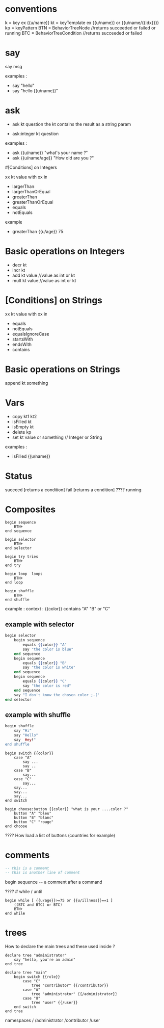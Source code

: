 # conventions
k = key 			ex {{u/name}}
kt = keyTemplate  	ex {{u/name}} or {{u/name/{{idx}}}}
kp = keyPattern
BTN = BehaviorTreeNode  //returns succeeded or failed or running
BTC = BehaviorTreeCondition //returns succeeded or failed

# say
say msg 

examples : 
- say "hello"
- say "hello {{u/name}}"

# ask
- ask kt question
the kt contains the result as a string param

- ask:integer kt question

examples : 
- ask {{u/name}} "what's your name ?"
- ask {{u/name/age}} "How old are you ?"

#[Conditions] on Integers

xx kt value
with xx in  
- largerThan
- largerThanOrEqual
- greaterThan
- greaterThanOrEqual
- equals 
- notEquals

example 
- greaterThan {{u/age}} 75

# Basic operations on Integers

- decr kt
- incr kt
- add kt value   //value as int or kt
- mult kt value     //value as int or kt

# [Conditions] on Strings

xx kt value
with xx in  
- equals
- notEquals
- equalsIgnoreCase
- startsWith
- endsWith
- contains

# Basic operations on Strings

append kt something

# Vars
- copy kt1 kt2
- isFilled kt
- isEmpty kt
- delete kp 
- set kt value or something  // Integer or String

examples : 
- isFilled {{u/name}}

# Status
succeed [returns a condition]
fail [returns a condition]
???? running 

# Composites 

```
begin sequence 
	BTN+
end sequence
	
begin selector 
	BTN+
end selector

begin try tries
	BTN+
end try

begin loop  loops
	BTN+
end loop

begin shuffle
	BTN+
end shuffle
```

example :
context : {{color}} contains "A" "B" or "C"

## example with selector 

``` ex selector
begin selector 
	begin sequence 
		equals {{color}} "A"
		say "the color is blue"
	end sequence
	begin sequence
		equals {{color}} "B"
		say "the color is white"
	end sequence
	begin sequence
		equals {{color}} "C"
		say "the color is red"
	end sequence
	say "I don't know the chosen color ;-("
end selector
```
## example with shuffle

``` ex shuffle
begin shuffle
	say "Hi"
	say "Hello"
	say  Hey!"
end shuffle
```
```
begin switch {{color}}
	case "A"
		say ...	
		say ..
	case "B"
		say...	
	case "C"
		say...	
	say...	
	say...	
	say...	
end switch
```
```choose
begin choose:button {{color}} "what is your ....color ?" 
	button "A" "bleu" 
	button "B" "blanc"
	button "C" "rouge"
end choose
```

???? How load a list of buttons (countries for example) 

# comments
``` comments 
-- this is a comment 
-- this is another line of comment
```

begin sequence -- a comment after a command
 
???? # while / until
``` while ???
begin while [ {{u/age}}>=75 or {{u/illness}}==1 ]
	((BTC and BTC) or BTC)  
	BTN+
end while 
```	

# trees
How to declare the main trees and these used inside ?

```
declare tree "administrator"
	say "hello, you're an admin"
end tree
```

```
declare tree "main"
	begin switch {{role}}
		case "C"
			tree "contributor" {{/contributor}}
		case "A"
			tree "administrator" {{/administrator}}
		case "U"
			tree "user" {{/user}} 	
	end switch 
end tree
```

namespaces
/
/administrator
/contributor 
/user


